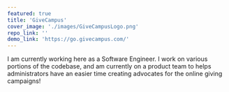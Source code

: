 ```yaml
---
featured: true
title: 'GiveCampus'
cover_image: './images/GiveCampusLogo.png'
repo_link: ''
demo_link: 'https://go.givecampus.com/'
---
```


I am currently working here as a Software Engineer. I work on various portions of the codebase, and am currently on a product team to helps administrators have an easier time creating advocates for the online giving campaigns!
